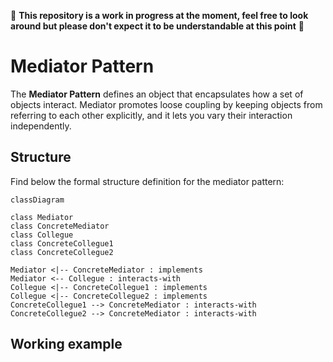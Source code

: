 🚧 **This repository is a work in progress at the moment, feel free to look around but please don't expect it to be understandable at this point** 🚧

# Mediator Pattern

The **Mediator Pattern** defines an object that encapsulates how a set of objects interact. Mediator promotes loose coupling by keeping objects from referring to each other explicitly, and it lets you vary their interaction independently.

## Structure

Find below the formal structure definition for the mediator pattern:

```mermaid
classDiagram

class Mediator
class ConcreteMediator
class Collegue
class ConcreteCollegue1
class ConcreteCollegue2

Mediator <|-- ConcreteMediator : implements
Mediator <-- Collegue : interacts-with
Collegue <|-- ConcreteCollegue1 : implements
Collegue <|-- ConcreteCollegue2 : implements
ConcreteCollegue1 --> ConcreteMediator : interacts-with
ConcreteCollegue2 --> ConcreteMediator : interacts-with
```

## Working example
